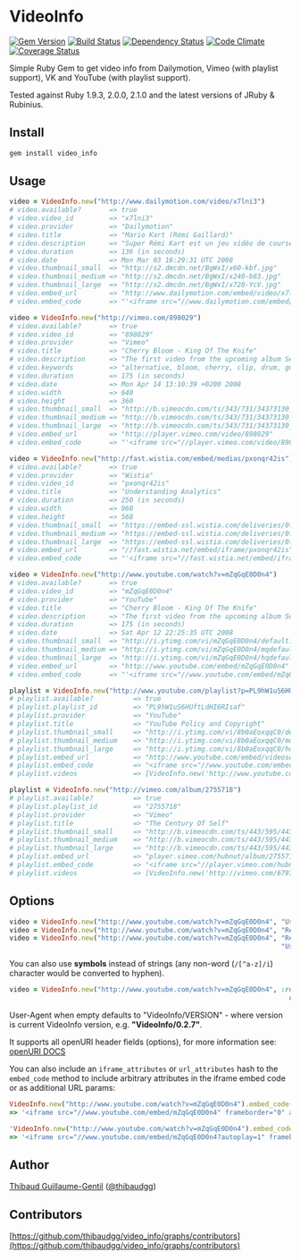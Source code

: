 # VideoInfo

[![Gem Version](https://badge.fury.io/rb/video_info.png)](http://badge.fury.io/rb/video_info) [![Build Status](https://travis-ci.org/thibaudgg/video_info.png?branch=master)](https://travis-ci.org/thibaudgg/video_info) [![Dependency Status](https://gemnasium.com/thibaudgg/video_info.png)](https://gemnasium.com/thibaudgg/video_info) [![Code Climate](https://codeclimate.com/github/thibaudgg/video_info.png)](https://codeclimate.com/github/thibaudgg/video_info) [![Coverage Status](https://coveralls.io/repos/thibaudgg/video_info/badge.png?branch=master)](https://coveralls.io/r/thibaudgg/video_info)

Simple Ruby Gem to get video info from Dailymotion, Vimeo (with playlist support), VK and YouTube (with playlist support).

Tested against Ruby 1.9.3, 2.0.0, 2.1.0 and the latest versions of JRuby & Rubinius.

Install
--------

``` bash
gem install video_info
```

Usage
-----

``` ruby
video = VideoInfo.new("http://www.dailymotion.com/video/x7lni3")
# video.available?       => true
# video.video_id         => "x7lni3"
# video.provider         => "Dailymotion"
# video.title            => "Mario Kart (Rémi Gaillard)"
# video.description      => "Super Rémi Kart est un jeu vidéo de course développé et édité par N'Importe Quoi TV."
# video.duration         => 136 (in seconds)
# video.date             => Mon Mar 03 16:29:31 UTC 2008
# video.thumbnail_small  => "http://s2.dmcdn.net/BgWxI/x60-kbf.jpg"
# video.thumbnail_medium => "http://s2.dmcdn.net/BgWxI/x240-b83.jpg"
# video.thumbnail_large  => "http://s2.dmcdn.net/BgWxI/x720-YcV.jpg"
# video.embed_url        => "http://www.dailymotion.com/embed/video/x7lni3"
# video.embed_code       => "'<iframe src="//www.dailymotion.com/embed/video/x7lni3" frameborder="0" allowfullscreen="allowfullscreen"></iframe>'"

video = VideoInfo.new("http://vimeo.com/898029")
# video.available?       => true
# video.video_id         => "898029"
# video.provider         => "Vimeo"
# video.title            => "Cherry Bloom - King Of The Knife"
# video.description      => "The first video from the upcoming album Secret Sounds, to download in-stores April 14. Checkout http://www.cherrybloom.net"
# video.keywords         => "alternative, bloom, cherry, clip, drum, guitar, king, knife, of, Paris-Forum, rock, the, tremplin"
# video.duration         => 175 (in seconds)
# video.date             => Mon Apr 14 13:10:39 +0200 2008
# video.width            => 640
# video.height           => 360
# video.thumbnail_small  => "http://b.vimeocdn.com/ts/343/731/34373130_100.jpg"
# video.thumbnail_medium => "http://b.vimeocdn.com/ts/343/731/34373130_200.jpg"
# video.thumbnail_large  => "http://b.vimeocdn.com/ts/343/731/34373130_640.jpg"
# video.embed_url        => "http://player.vimeo.com/video/898029"
# video.embed_code       => "'<iframe src="//player.vimeo.com/video/898029?title=0&amp;byline=0&amp;portrait=0&amp;autoplay=0" frameborder="0"></iframe>'"

video = VideoInfo.new("http://fast.wistia.com/embed/medias/pxonqr42is")
# video.available?       => true
# video.provider         => "Wistia"
# video.video_id         => "pxonqr42is"
# video.title            => "Understanding Analytics"
# video.duration         => 250 (in seconds)
# video.width            => 960
# video.height           => 568
# video.thumbnail_small  => "https://embed-ssl.wistia.com/deliveries/0fccbdc60ade35723f79f1c002bc61b135b610fa.jpg?image_crop_resized=960x540"
# video.thumbnail_medium => "https://embed-ssl.wistia.com/deliveries/0fccbdc60ade35723f79f1c002bc61b135b610fa.jpg?image_crop_resized=960x540"
# video.thumbnail_large  => "https://embed-ssl.wistia.com/deliveries/0fccbdc60ade35723f79f1c002bc61b135b610fa.jpg?image_crop_resized=960x540"
# video.embed_url        => "//fast.wistia.net/embed/iframe/pxonqr42is"
# video.embed_code       => "'<iframe src="//fast.wistia.net/embed/iframe/pxonqr42is" frameborder="0"></iframe>'"

video = VideoInfo.new("http://www.youtube.com/watch?v=mZqGqE0D0n4")
# video.available?       => true
# video.video_id         => "mZqGqE0D0n4"
# video.provider         => "YouTube"
# video.title            => "Cherry Bloom - King Of The Knife"
# video.description      => "The first video from the upcoming album Secret Sounds, to download in-stores April 14. Checkout http://www.cherrybloom.net"
# video.duration         => 175 (in seconds)
# video.date             => Sat Apr 12 22:25:35 UTC 2008
# video.thumbnail_small  => "http://i.ytimg.com/vi/mZqGqE0D0n4/default.jpg"
# video.thumbnail_medium => "http://i.ytimg.com/vi/mZqGqE0D0n4/mqdefault.jpg"
# video.thumbnail_large  => "http://i.ytimg.com/vi/mZqGqE0D0n4/hqdefault.jpg"
# video.embed_url        => "http://www.youtube.com/embed/mZqGqE0D0n4"
# video.embed_code       => "'<iframe src="//www.youtube.com/embed/mZqGqE0D0n4" frameborder="0" allowfullscreen="allowfullscreen"></iframe>'"

playlist = VideoInfo.new("http://www.youtube.com/playlist?p=PL9hW1uS6HUftLdHI6RIsaf-iXTm09qnEr")
# playlist.available?          => true
# playlist.playlist_id         => "PL9hW1uS6HUftLdHI6RIsaf"
# playlist.provider            => "YouTube"
# playlist.title               => "YouTube Policy and Copyright"
# playlist.thumbnail_small     => "http://i.ytimg.com/vi/8b0aEoxqqC0/default.jpg"
# playlist.thumbnail_medium    => "http://i.ytimg.com/vi/8b0aEoxqqC0/mqdefault.jpg"
# playlist.thumbnail_large     => "http://i.ytimg.com/vi/8b0aEoxqqC0/hqdefault.jpg"
# playlist.embed_url           => "http://www.youtube.com/embed/videoseries?list=PL9hW1uS6HUftLdHI6RIsaf-iXTm09qnEr"
# playlist.embed_code          => "<iframe src="//www.youtube.com/embed/videoseries?list=PL9hW1uS6HUftLdHI6RIsaf-iXTm09qnEr" frameborder="0" allowfullscreen="allowfullscreen"></iframe>"
# playlist.videos              => [VideoInfo.new('http://www.youtube.com/watch?v=_Bt3-WsHfB0'), VideoInfo.new('http://www.youtube.com/watch?v=9g2U12SsRns'), VideoInfo.new('http://www.youtube.com/watch?v=8b0aEoxqqC0'), VideoInfo.new('http://www.youtube.com/watch?v=6c3mHikRz0I'), VideoInfo.new('http://www.youtube.com/watch?v=OQVHWsTHcoc')]

playlist = VideoInfo.new("http://vimeo.com/album/2755718")
# playlist.available?          => true
# playlist.playlist_id         => "2755718"
# playlist.provider            => "Vimeo"
# playlist.title               => "The Century Of Self"
# playlist.thumbnail_small     => "http://b.vimeocdn.com/ts/443/595/443595474_100.jpg"
# playlist.thumbnail_medium    => "http://b.vimeocdn.com/ts/443/595/443595474_200.jpg"
# playlist.thumbnail_large     => "http://b.vimeocdn.com/ts/443/595/443595474_640.jpg"
# playlist.embed_url           => "player.vimeo.com/hubnut/album/2755718"
# playlist.embed_code          => "<iframe src="//player.vimeo.com/hubnut/album/2755718?autoplay=0&byline=0&portrait=0&title=0" frameborder="0"></iframe>"
# playlist.videos              => [VideoInfo.new('http://vimeo.com/67977038'), VideoInfo.new('http://vimeo.com/68843810'), VideoInfo.new('http://vimeo.com/69949597'), VideoInfo.new('http://vimeo.com/70388245')]
```

Options
-------

``` ruby
video = VideoInfo.new("http://www.youtube.com/watch?v=mZqGqE0D0n4", "User-Agent" => "My YouTube Mashup Robot/1.0")
video = VideoInfo.new("http://www.youtube.com/watch?v=mZqGqE0D0n4", "Referer"    => "http://my-youtube-mashup.com/")
video = VideoInfo.new("http://www.youtube.com/watch?v=mZqGqE0D0n4", "Referer"    => "http://my-youtube-mashup.com/",
                                                                    "User-Agent" => "My YouTube Mashup Robot/1.0")
```
You can also use **symbols** instead of strings (any non-word (`/[^a-z]/i`) character would be converted to hyphen).

``` ruby
video = VideoInfo.new("http://www.youtube.com/watch?v=mZqGqE0D0n4", :referer    => "http://my-youtube-mashup.com/",
                                                                      user_agent: "My YouTube Mashup Robot/1.0")
```

User-Agent when empty defaults to "VideoInfo/VERSION" - where version is current VideoInfo version, e.g. **"VideoInfo/0.2.7"**.

It supports all openURI header fields (options), for more information see: [openURI DOCS](http://www.ruby-doc.org/stdlib-1.9.3/libdoc/open-uri/rdoc/OpenURI.html)

You can also include an `iframe_attributes` or `url_attributes` hash to the `embed_code` method to include arbitrary attributes in the iframe embed code or as additional URL params:

``` ruby
VideoInfo.new("http://www.youtube.com/watch?v=mZqGqE0D0n4").embed_code(iframe_attributes: { width: 800, height: 600, "data-key" => "value" })
=> '<iframe src="//www.youtube.com/embed/mZqGqE0D0n4" frameborder="0" allowfullscreen="allowfullscreen" width="800" height="600" data-key="value"></iframe>

'VideoInfo.new("http://www.youtube.com/watch?v=mZqGqE0D0n4").embed_code(url_attributes: { autoplay: 1 })
=> '<iframe src="//www.youtube.com/embed/mZqGqE0D0n4?autoplay=1" frameborder="0" allowfullscreen="allowfullscreen"></iframe>'
```

Author
------

[Thibaud Guillaume-Gentil](https://github.com/thibaudgg) ([@thibaudgg](https://twitter.com/thibaudgg))

Contributors
------------

[https://github.com/thibaudgg/video_info/graphs/contributors](https://github.com/thibaudgg/video_info/graphs/contributors)

